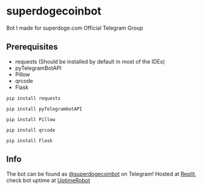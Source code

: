 # superdogecoinbot
Bot I made for superdoge.com Official Telegram Group

## Prerequisites
- requests (Should be installed by default in most of the IDEs)
- pyTelegramBotAPI
- Pillow
- qrcode
- Flask

```
pip install requests
```

```
pip install pyTelegrambotAPI
```

```
pip install Pillow
```

```
pip install qrcode
```

```
pip install Flask
```

## Info
The bot can be found as [@superdogecoinbot](https://telegram.dog/superdogecoinbot/) on Telegram!
Hosted at [Replit](repl.it), check bot uptime at [UptimeRobot](https://bit.ly/sdogebot/)
